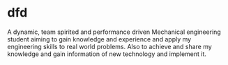 # dfd

A dynamic, team spirited and performance driven Mechanical engineering student aiming to gain knowledge and experience and apply my engineering skills to real world problems. Also to achieve and share my knowledge and gain information of new technology and implement it. 

